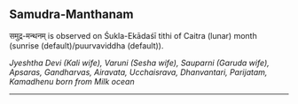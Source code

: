 ## Samudra-Manthanam
समुद्र-मन्थनम् is observed on Śukla-Ekādaśī tithi of Caitra (lunar) month (sunrise (default)/puurvaviddha (default)).

_Jyeshtha Devi (Kali wife), Varuni (Sesha wife), Sauparni (Garuda wife), Apsaras, Gandharvas, Airavata, Ucchaisrava, Dhanvantari, Parijatam, Kamadhenu born from Milk ocean_

---
